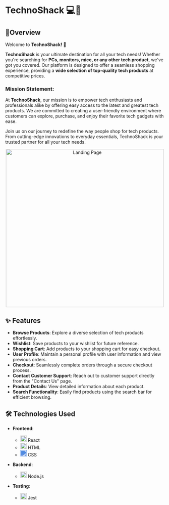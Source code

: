 # TechnoShack 💻🛒

## 📝Overview

Welcome to **TechnoShack!** 🚀

**TechnoShack** is your ultimate destination for all your tech needs! Whether you're searching for **PCs, monitors, mice, or any other tech product**, we've got you covered. Our platform is designed to offer a seamless shopping experience, providing a **wide selection of top-quality tech products** at competitive prices.

### Mission Statement:

At **TechnoShack**, our mission is to empower tech enthusiasts and professionals alike by offering easy access to the latest and greatest tech products. We are committed to creating a user-friendly environment where customers can explore, purchase, and enjoy their favorite tech gadgets with ease.

Join us on our journey to redefine the way people shop for tech products. From cutting-edge innovations to everyday essentials, TechnoShack is your trusted partner for all your tech needs.

<p align="center">
  <img src="https://firebasestorage.googleapis.com/v0/b/technoshack-cbd13.appspot.com/o/LogoTechnoShack.png?alt=media&token=0ee9731f-93f9-4566-9321-bb638e4ec91a" alt="Landing Page" width="500">
</p>

## ✨ Features

- **Browse Products**: Explore a diverse selection of tech products effortlessly.
- **Wishlist**: Save products to your wishlist for future reference.
- **Shopping Cart**: Add products to your shopping cart for easy checkout.
- **User Profile**: Maintain a personal profile with user information and view previous orders.
- **Checkout**: Seamlessly complete orders through a secure checkout process.
- **Contact Customer Support**: Reach out to customer support directly from the "Contact Us" page.
- **Product Details**: View detailed information about each product.
- **Search Functionality**: Easily find products using the search bar for efficient browsing.

## 🛠️ Technologies Used

- **Frontend**:
  - <img src="https://cdn-images-1.medium.com/max/512/1*6kK9j74vyOmXYm1gN6ARhQ.png" alt="React" width="20"/> React
  - <img src="https://cdn.jsdelivr.net/npm/programming-languages-logos/src/html/html.png" alt="HTML5" width="20"/> HTML
  - <img src="https://raw.githubusercontent.com/gilbarbara/logos/master/logos/css-3.svg" alt="CSS3" width="20" style="filter: invert(56%) sepia(97%) saturate(754%) hue-rotate(194deg) brightness(94%) contrast(87%);"/> CSS

- **Backend**:
  - <img src="https://raw.githubusercontent.com/gilbarbara/logos/master/logos/nodejs-icon.svg" alt="Node.js" width="20"/> Node.js

- **Testing**:
  - <img src="https://jestjs.io/img/favicon/favicon.ico" alt="Jest" width="20"/> Jest

